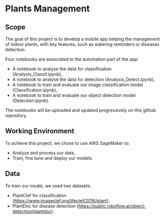 # Plants Management

## Scope
The goal of this project is to develop a mobile app helping the management of indoor plants, with key features, such as watering reminders or diseases detection.

Four notebooks are associated to the automation part of the app:
* A notebook to analyse the data for classification (Analysis_Classif.ipynb),
* A notebook to analyse the data for detection (Analysis_Detect.ipynb),
* A notebook to train and evaluate our image classification model (Classification.ipynb),
* A notebook to train and evaluate our object detection model (Detection.ipynb).

The notebooks will be uploaded and updated progressively on this github repository.

## Working Environment
To achieve this project, we chose to use AWS SageMaker to:
* Analyze and process our data,
* Train, fine tune and deploy our models.

## Data
To train our model, we used two datasets:
* PlantClef for classification (https://www.imageclef.org/lifeclef/2016/plant),
* PlantDoc for disease detection (https://public.roboflow.ai/object-detection/plantdoc).
